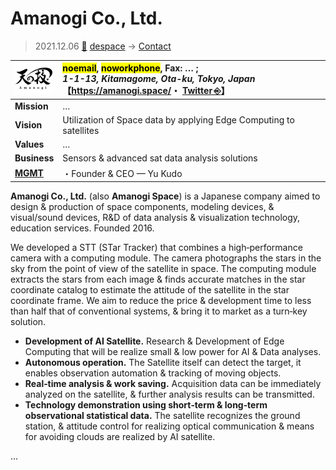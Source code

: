 # Amanogi Co., Ltd.
> 2021.12.06 [🚀](../../index/index.md) [despace](../index.md) → [Contact](../contact.md)

|[![](../f/contact/a/amanogi_logo1_thumb.webp)](../f/contact/a/amanogi_logo1.webp)|<mark>noemail</mark>, <mark>noworkphone</mark>, Fax: … ;<br> *1-1-13, Kitamagome, Ota-ku, Tokyo, Japan*<br> 【<https://amanogi.space/>・ [Twitter ⎆](https://twitter.com/AmanogiPR)】|
|:--|:--|
|**Mission**|…|
|**Vision**|Utilization of Space data by applying Edge Computing to satellites|
|**Values**|…|
|**Business**|Sensors & advanced sat data analysis solutions|
|**[MGMT](../mgmt.md)**|・Founder & CEO — Yu Kudo|

**Amanogi Co., Ltd.** (also **Amanogi Space**) is a Japanese company aimed to design & production of space components, modeling devices, & visual/sound devices, R&D of data analysis & visualization technology, education services. Founded 2016.

We developed a STT (STar Tracker) that combines a high‑performance camera with a computing module.  The camera photographs the stars in the sky from the point of view of the satellite in space. The computing module extracts the stars from each image & finds accurate matches in the star coordinate catalog to estimate the attitude of the satellite in the star coordinate frame. We aim to reduce the price & development time to less than half that of conventional systems, & bring it to market as a turn‑key solution.

   - **Development of AI Satellite.** Research & Development of Edge Computing that will be realize small & low power for AI & Data analyses.
   - **Autonomous operation.** The Satellite itself can detect the target, it enables observation automation & tracking of moving objects.
   - **Real‑time analysis & work saving.** Acquisition data can be immediately analyzed on the satellite, & further analysis results can be transmitted.
   - **Technology demonstration using short‑term & long‑term observational statistical data.** The satellite recognizes the ground station, & attitude control for realizing optical communication & means for avoiding clouds are realized by AI satellite.

<p style="page-break-after:always"> </p>

…
